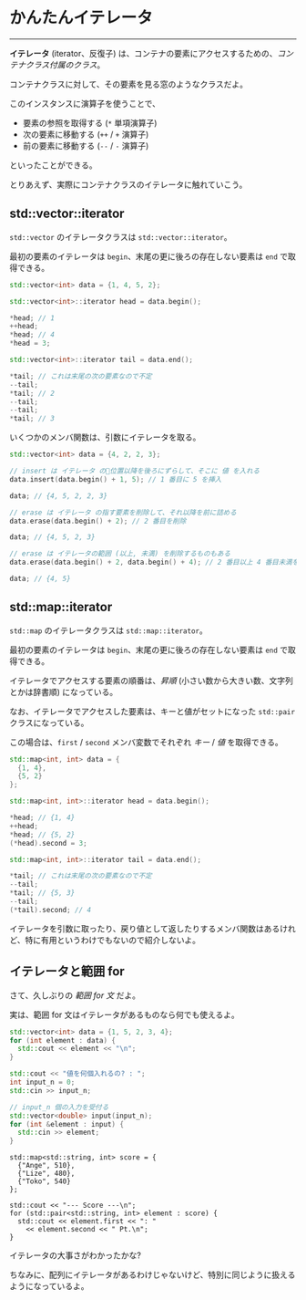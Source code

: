 # かんたんイテレータ



---

**イテレータ** (iterator、反復子) は、コンテナの要素にアクセスするための、*コンテナクラス付属のクラス*。

コンテナクラスに対して、その要素を見る窓のようなクラスだよ。

このインスタンスに演算子を使うことで、

- 要素の参照を取得する (`*` 単項演算子)
- 次の要素に移動する (`++` / `+` 演算子)
- 前の要素に移動する (`--` / `-` 演算子)

といったことができる。

とりあえず、実際にコンテナクラスのイテレータに触れていこう。


## std::vector::iterator

`std::vector` のイテレータクラスは `std::vector::iterator`。

最初の要素のイテレータは `begin`、末尾の更に後ろの存在しない要素は `end` で取得できる。

```cpp
std::vector<int> data = {1, 4, 5, 2};

std::vector<int>::iterator head = data.begin();

*head; // 1
++head;
*head; // 4
*head = 3;

std::vector<int>::iterator tail = data.end();

*tail; // これは末尾の次の要素なので不定
--tail;
*tail; // 2
--tail;
--tail;
*tail; // 3
```

いくつかのメンバ関数は、引数にイテレータを取る。

```cpp
std::vector<int> data = {4, 2, 2, 3};

// insert は イテレータ の位置以降を後ろにずらして、そこに 値 を入れる
data.insert(data.begin() + 1, 5); // 1 番目に 5 を挿入

data; // {4, 5, 2, 2, 3}

// erase は イテレータ の指す要素を削除して、それ以降を前に詰める
data.erase(data.begin() + 2); // 2 番目を削除

data; // {4, 5, 2, 3}

// erase は イテレータの範囲 (以上, 未満) を削除するものもある
data.erase(data.begin() + 2, data.begin() + 4); // 2 番目以上 4 番目未満を削除

data; // {4, 5}
```


## std::map::iterator

`std::map` のイテレータクラスは `std::map::iterator`。

最初の要素のイテレータは `begin`、末尾の更に後ろの存在しない要素は `end` で取得できる。

イテレータでアクセスする要素の順番は、*昇順* (小さい数から大きい数、文字列とかは辞書順) になっている。

なお、イテレータでアクセスした要素は、キーと値がセットになった `std::pair` クラスになっている。

この場合は、`first` / `second` メンバ変数でそれぞれ *キー* / *値* を取得できる。

```cpp
std::map<int, int> data = {
  {1, 4},
  {5, 2}
};

std::map<int, int>::iterator head = data.begin();

*head; // {1, 4}
++head;
*head; // {5, 2}
(*head).second = 3;

std::map<int, int>::iterator tail = data.end();

*tail; // これは末尾の次の要素なので不定
--tail;
*tail; // {5, 3}
--tail;
(*tail).second; // 4
```

イテレータを引数に取ったり、戻り値として返したりするメンバ関数はあるけれど、特に有用というわけでもないので紹介しないよ。


## イテレータと範囲 for

さて、久しぶりの *範囲 for 文* だよ。

実は、範囲 for 文はイテレータがあるものなら何でも使えるよ。

```cpp
std::vector<int> data = {1, 5, 2, 3, 4};
for (int element : data) {
  std::cout << element << "\n";
}

std::cout << "値を何個入れるの? : ";
int input_n = 0;
std::cin >> input_n;

// input_n 個の入力を受付る
std::vector<double> input(input_n);
for (int &element : input) {
  std::cin >> element;
}
```

```
std::map<std::string, int> score = {
  {"Ange", 510},
  {"Lize", 480},
  {"Toko", 540}
};

std::cout << "--- Score ---\n";
for (std::pair<std::string, int> element : score) {
  std::cout << element.first << ": "
    << element.second << " Pt.\n";
}
```

イテレータの大事さがわかったかな?

ちなみに、配列にイテレータがあるわけじゃないけど、特別に同じように扱えるようになっているよ。
